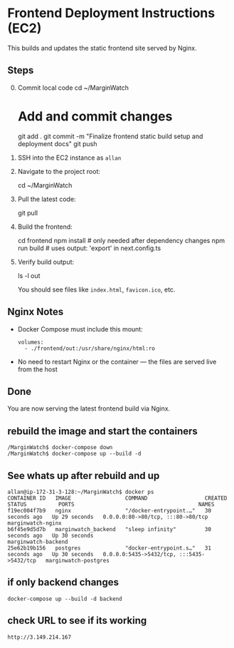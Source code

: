 # Frontend Deployment Instructions (EC2)

This builds and updates the static frontend site served by Nginx.

## Steps

0. Commit local code
    cd ~/MarginWatch

    # Add and commit changes
    git add .
    git commit -m "Finalize frontend static build setup and deployment docs"
    git push




1. SSH into the EC2 instance as `allan`

2. Navigate to the project root:

   cd ~/MarginWatch

3. Pull the latest code:

   git pull

4. Build the frontend:

   cd frontend
   npm install        # only needed after dependency changes
   npm run build      # uses output: 'export' in next.config.ts

5. Verify build output:

   ls -l out

   You should see files like `index.html`, `favicon.ico`, etc.

## Nginx Notes

- Docker Compose must include this mount:

      volumes:
        - ./frontend/out:/usr/share/nginx/html:ro

- No need to restart Nginx or the container — the files are served live from the host

## Done

You are now serving the latest frontend build via Nginx.



## rebuild the image and start the containers

    /MarginWatch$ docker-compose down
    /MarginWatch$ docker-compose up --build -d


## See whats up after rebuild and up

    allan@ip-172-31-3-128:~/MarginWatch$ docker ps
    CONTAINER ID   IMAGE                 COMMAND                  CREATED          STATUS          PORTS                                       NAMES
    f19ec004f7b9   nginx                 "/docker-entrypoint.…"   30 seconds ago   Up 29 seconds   0.0.0.0:80->80/tcp, :::80->80/tcp           marginwatch-nginx
    b6f45e9d5d7b   marginwatch_backend   "sleep infinity"         30 seconds ago   Up 30 seconds                                               marginwatch-backend
    25e62b19b156   postgres              "docker-entrypoint.s…"   31 seconds ago   Up 30 seconds   0.0.0.0:5435->5432/tcp, :::5435->5432/tcp   marginwatch-postgres


## if only backend changes
    docker-compose up --build -d backend

## check URL to see if its working
    http://3.149.214.167

